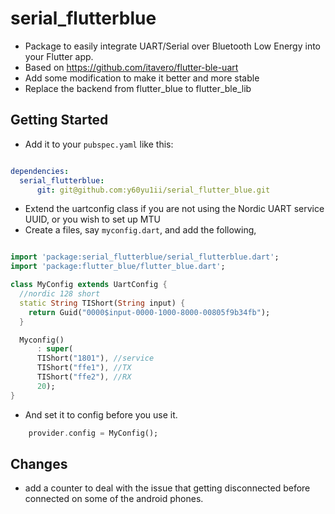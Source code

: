 # serial_flutterblue

- Package to easily integrate UART/Serial over Bluetooth Low Energy into your Flutter app.
- Based on https://github.com/itavero/flutter-ble-uart
- Add some modification to make it better and more stable
- Replace the backend from flutter_blue to flutter_ble_lib

## Getting Started

- Add it to your `pubspec.yaml` like this:

``` yaml

dependencies:
  serial_flutterblue:
      git: git@github.com:y60yu1ii/serial_flutter_blue.git
```

- Extend the uartconfig class if you are not using the Nordic UART service UUID, or you wish to set up MTU
- Create a files, say `myconfig.dart`, and add the following,

``` dart

import 'package:serial_flutterblue/serial_flutterblue.dart';
import 'package:flutter_blue/flutter_blue.dart';

class MyConfig extends UartConfig {
  //nordic 128 short
  static String TIShort(String input) {
    return Guid("0000$input-0000-1000-8000-00805f9b34fb");
  }

  Myconfig()
      : super(
      TIShort("1801"), //service
      TIShort("ffe1"), //TX
      TIShort("ffe2"), //RX
      20);
}

```

- And set it to config before you use it.

```dart
    provider.config = MyConfig();
```

## Changes

- add a counter to deal with the issue that getting disconnected before connected on some of the android phones.